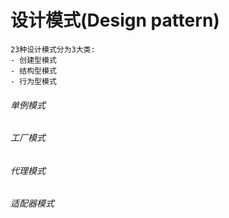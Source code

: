 # 设计模式(Design pattern)
    23种设计模式分为3大类:
    - 创建型模式
    - 结构型模式
    - 行为型模式

###### 单例模式

###### 工厂模式

###### 代理模式

###### 适配器模式

